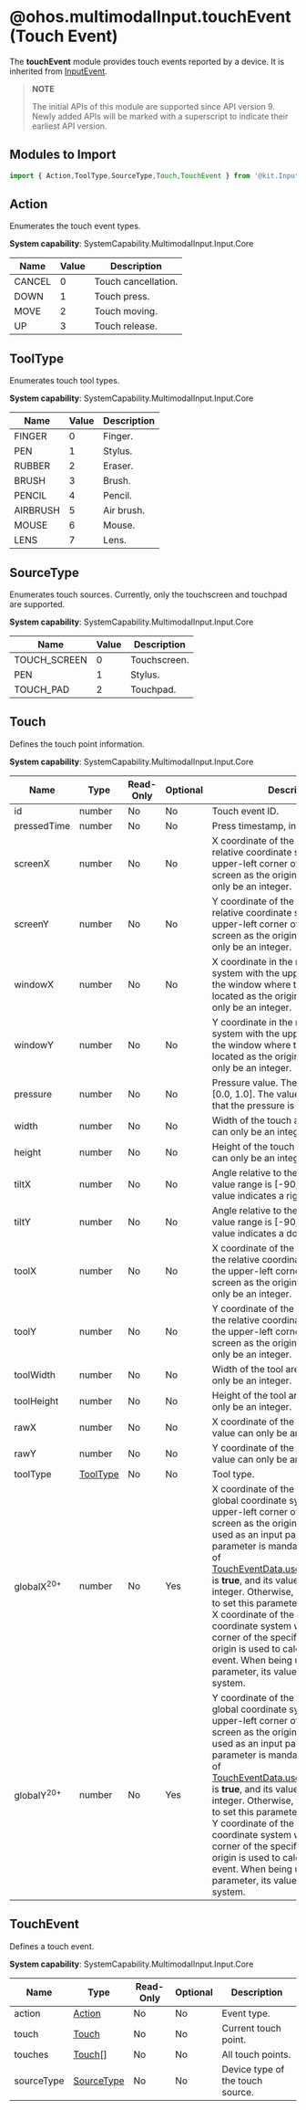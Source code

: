 # @ohos.multimodalInput.touchEvent (Touch Event)

<!--Kit: Input Kit-->
<!--Subsystem: MultimodalInput-->
<!--Owner: @zhaoxueyuan-->
<!--Designer: @hanruofei-->
<!--Tester: @Lyuxin-->
<!--Adviser: @Brilliantry_Rui-->

The **touchEvent** module provides touch events reported by a device. It is inherited from [InputEvent](./js-apis-inputevent.md).

> **NOTE**
>
> The initial APIs of this module are supported since API version 9. Newly added APIs will be marked with a superscript to indicate their earliest API version.

## Modules to Import

```js
import { Action,ToolType,SourceType,Touch,TouchEvent } from '@kit.InputKit';
```

## Action

Enumerates the touch event types.

**System capability**: SystemCapability.MultimodalInput.Input.Core

| Name    | Value  | Description  |
| ------ | ------ | ---- |
| CANCEL | 0 | Touch cancellation.|
| DOWN   | 1 | Touch press.|
| MOVE   | 2 | Touch moving.|
| UP     | 3 | Touch release.|

## ToolType

Enumerates touch tool types.

**System capability**: SystemCapability.MultimodalInput.Input.Core

| Name      | Value  | Description  |
| -------- | ------ | ---- |
| FINGER   | 0 | Finger. |
| PEN      | 1 | Stylus.   |
| RUBBER   | 2 | Eraser. |
| BRUSH    | 3 | Brush.  |
| PENCIL   | 4 | Pencil.  |
| AIRBRUSH | 5 | Air brush.  |
| MOUSE    | 6 | Mouse.  |
| LENS     | 7 | Lens.  |

## SourceType 

Enumerates touch sources. Currently, only the touchscreen and touchpad are supported.

**System capability**: SystemCapability.MultimodalInput.Input.Core

| Name          | Value | Description  |
| ------------ | ------ | ---- |
| TOUCH_SCREEN | 0 | Touchscreen. |
| PEN          | 1 | Stylus. |
| TOUCH_PAD    | 2 | Touchpad. |

## Touch

Defines the touch point information.

**System capability**: SystemCapability.MultimodalInput.Input.Core

| Name         | Type  | Read-Only  | Optional  | Description                                 |
| ----------- | ------ | ---- | ---- | ----------------------------------- |
| id          | number | No   | No   | Touch event ID.                               |
| pressedTime | number | No   | No   | Press timestamp, in μs.                          |
| screenX     | number | No   | No   | X coordinate of the touch event in the relative coordinate system with the upper-left corner of the specified screen as the origin. The value can only be an integer.   |
| screenY     | number | No   | No   | Y coordinate of the touch event in the relative coordinate system with the upper-left corner of the specified screen as the origin. The value can only be an integer.   |
| windowX     | number | No   | No   | X coordinate in the relative coordinate system with the upper-left corner of the window where the touch is located as the origin. The value can only be an integer.|
| windowY     | number | No   | No   | Y coordinate in the relative coordinate system with the upper-left corner of the window where the touch is located as the origin. The value can only be an integer.|
| pressure    | number | No   | No   | Pressure value. The value range is [0.0, 1.0]. The value **0.0** indicates that the pressure is not supported.      |
| width       | number | No   | No   | Width of the touch area. The value can only be an integer.        |
| height      | number | No   | No   | Height of the touch area. The value can only be an integer.        |
| tiltX       | number | No   | No   | Angle relative to the YZ plane. The value range is [-90, 90]. A positive value indicates a rightward tilt.|
| tiltY       | number | No   | No   | Angle relative to the XZ plane. The value range is [-90, 90]. A positive value indicates a downward tilt.|
| toolX       | number | No   | No   | X coordinate of the tool area center in the relative coordinate system with the upper-left corner of the specified screen as the origin. The value can only be an integer. |
| toolY       | number | No   | No   | Y coordinate of the tool area center in the relative coordinate system with the upper-left corner of the specified screen as the origin. The value can only be an integer. |
| toolWidth   | number | No   | No   | Width of the tool area. The value can only be an integer. |
| toolHeight  | number | No   | No   | Height of the tool area. The value can only be an integer. |
| rawX        | number | No   | No   | X coordinate of the input device. The value can only be an integer.|
| rawY        | number | No   | No   | Y coordinate of the input device. The value can only be an integer.|
| toolType    | [ToolType](#tooltype) | No   | No   | Tool type.                               |
| globalX<sup>20+</sup> | number | No   | Yes   | X coordinate of the touch event in the global coordinate system with the upper-left corner of the primary screen as the origin. <!--Del--> When being used as an input parameter, this parameter is mandatory if the value of [TouchEventData.useGlobalCoordinate](./js-apis-inputeventclient-sys.md#toucheventdata11) is **true**, and its value can only be an integer. Otherwise, you do not need to set this parameter. In this case, the X coordinate of the relative coordinate system with the upper left corner of the specified screen as the origin is used to calculate the injected event. <!--DelEnd-->When being used as an output parameter, its value is reported by the system.|
| globalY<sup>20+</sup> | number | No   | Yes   | Y coordinate of the touch event in the global coordinate system with the upper-left corner of the primary screen as the origin. <!--Del--> When being used as an input parameter, this parameter is mandatory if the value of [TouchEventData.useGlobalCoordinate](./js-apis-inputeventclient-sys.md#toucheventdata11) is **true**, and its value can only be an integer. Otherwise, you do not need to set this parameter. In this case, the Y coordinate of the relative coordinate system with the upper left corner of the specified screen as the origin is used to calculate the injected event. <!--DelEnd-->When being used as an output parameter, its value is reported by the system.|

## TouchEvent

Defines a touch event.

**System capability**: SystemCapability.MultimodalInput.Input.Core

| Name        | Type      | Read-Only  | Optional  | Description       |
| ---------- | ---------- | ---- | ---- | --------- |
| action     | [Action](#action)     | No   | No   | Event type.    |
| touch      | [Touch](#touch)      | No   | No   | Current touch point.  |
| touches    | [Touch](#touch)[]    | No   | No   | All touch points.    |
| sourceType | [SourceType](#sourcetype) | No   | No   | Device type of the touch source.|
